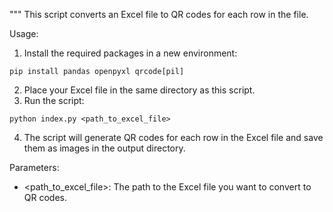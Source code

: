 """
This script converts an Excel file to QR codes for each row in the file.

Usage:
1. Install the required packages in a new environment:
  ```
  pip install pandas openpyxl qrcode[pil]
  ```
2. Place your Excel file in the same directory as this script.
3. Run the script:
  ```
  python index.py <path_to_excel_file>
  ```
4. The script will generate QR codes for each row in the Excel file and save them as images in the output directory.

Parameters:
- <path_to_excel_file>: The path to the Excel file you want to convert to QR codes.
